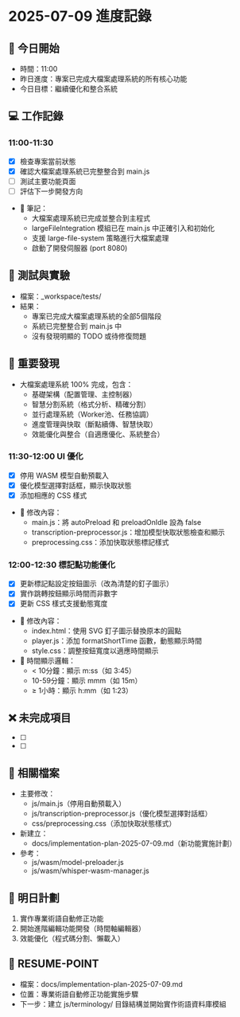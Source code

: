 # 2025-07-09 進度記錄

## 🌅 今日開始
- 時間：11:00
- 昨日進度：專案已完成大檔案處理系統的所有核心功能
- 今日目標：繼續優化和整合系統

## 💻 工作記錄
### 11:00-11:30
- [x] 檢查專案當前狀態
- [x] 確認大檔案處理系統已完整整合到 main.js
- [ ] 測試主要功能頁面
- [ ] 評估下一步開發方向
- 📝 筆記：
  - 大檔案處理系統已完成並整合到主程式
  - largeFileIntegration 模組已在 main.js 中正確引入和初始化
  - 支援 large-file-system 策略進行大檔案處理
  - 啟動了開發伺服器 (port 8080)

## 🧪 測試與實驗
- 檔案：_workspace/tests/
- 結果：
  - 專案已完成大檔案處理系統的全部5個階段
  - 系統已完整整合到 main.js 中
  - 沒有發現明顯的 TODO 或待修復問題

## 📌 重要發現
- 大檔案處理系統 100% 完成，包含：
  - 基礎架構（配置管理、主控制器）
  - 智慧分割系統（格式分析、精確分割）
  - 並行處理系統（Worker池、任務協調）
  - 進度管理與快取（斷點續傳、智慧快取）
  - 效能優化與整合（自適應優化、系統整合）

### 11:30-12:00 UI 優化
- [x] 停用 WASM 模型自動預載入
- [x] 優化模型選擇對話框，顯示快取狀態
- [x] 添加相應的 CSS 樣式
- 📝 修改內容：
  - main.js：將 autoPreload 和 preloadOnIdle 設為 false
  - transcription-preprocessor.js：增加模型快取狀態檢查和顯示
  - preprocessing.css：添加快取狀態標記樣式

### 12:00-12:30 標記點功能優化
- [x] 更新標記點設定按鈕圖示（改為清楚的釘子圖示）
- [x] 實作跳轉按鈕顯示時間而非數字
- [x] 更新 CSS 樣式支援動態寬度
- 📝 修改內容：
  - index.html：使用 SVG 釘子圖示替換原本的圓點
  - player.js：添加 formatShortTime 函數，動態顯示時間
  - style.css：調整按鈕寬度以適應時間顯示
- 📝 時間顯示邏輯：
  - < 10分鐘：顯示 m:ss（如 3:45）
  - 10-59分鐘：顯示 mm​m（如 15m）
  - ≥ 1小時：顯示 h:mm（如 1:23）

## ❌ 未完成項目
- [ ] 
- [ ] 

## 🔗 相關檔案
- 主要修改：
  - js/main.js（停用自動預載入）
  - js/transcription-preprocessor.js（優化模型選擇對話框）
  - css/preprocessing.css（添加快取狀態樣式）
- 新建立：
  - docs/implementation-plan-2025-07-09.md（新功能實施計劃）
- 參考：
  - js/wasm/model-preloader.js
  - js/wasm/whisper-wasm-manager.js

## 💭 明日計劃
1. 實作專業術語自動修正功能
2. 開始進階編輯功能開發（時間軸編輯器）
3. 效能優化（程式碼分割、懶載入）

## 🎯 RESUME-POINT
- 檔案：docs/implementation-plan-2025-07-09.md
- 位置：專業術語自動修正功能實施步驟
- 下一步：建立 js/terminology/ 目錄結構並開始實作術語資料庫模組